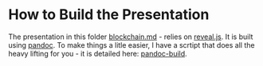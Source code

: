 # How to Build the Presentation

The presentation in this folder [blockchain.md](./blockchain.md) - relies on [reveal.js](https://github.com/hakimel/reveal.js/). It is built using [pandoc](http://pandoc.org/). To make things a litle easier, I have a scrtipt that does all the heavy lifting for you - it is detailed here: [pandoc-build](https://github.com/glowkeeper/pandoc-build).
